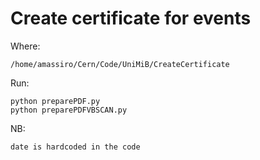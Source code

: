 Create certificate for events
====

Where:

    /home/amassiro/Cern/Code/UniMiB/CreateCertificate

Run:

    python preparePDF.py
    python preparePDFVBSCAN.py
    
NB:

    date is hardcoded in the code
